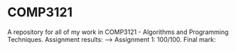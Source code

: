 # COMP3121
A repository for all of my work in COMP3121 - Algorithms and Programming Techniques.
Assignment results:
--> Assignment 1: 100/100.
Final mark:
